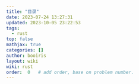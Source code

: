 ```yaml
---
title: "目录"
date: 2023-07-24 13:27:31
updated: 2023-10-05 23:22:53
tags:
  - rust
top: false
mathjax: true
categories: []
author: booiris
layout: wiki 
wiki: rust
order:  0   # add order, base on problem number.
---
```

